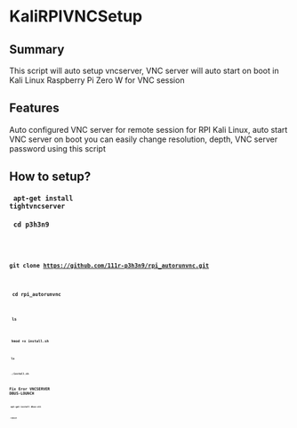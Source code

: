# KaliRPIVNCSetup

## Summary
This script will auto setup vncserver, VNC server will auto start on boot in Kali Linux Raspberry Pi Zero W for VNC session

## Features 
Auto configured VNC server for remote session for RPI Kali Linux, auto start VNC server on boot you can easily change resolution, depth, VNC server password using this script 

## How to setup?
#### <code> apt-get install tightvncserver</code>
#### <code> cd p3h3n9
#### <code> git clone https://github.com/111r-p3h3n9/rpi_autorunvnc.git
#### <code> cd rpi_autorunvnc
#### <code> ls
#### <code> hmod +x install.sh
#### <code> ls
#### <code> ./install.sh


## Fix Eror VNCSERVER DBUS-LOUNCH
#### <code> apt-get install dbus-x11
#### <code> reboot
